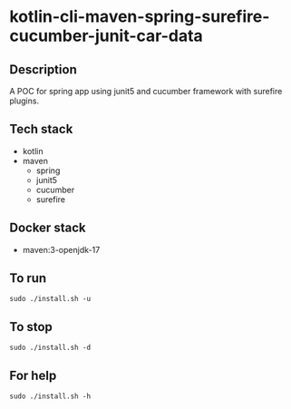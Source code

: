 # kotlin-cli-maven-spring-surefire-cucumber-junit-car-data

## Description
A POC for spring app using junit5
and cucumber framework with surefire
plugins.

## Tech stack
- kotlin
- maven
  - spring
  - junit5
  - cucumber
  - surefire

## Docker stack
- maven:3-openjdk-17

## To run
`sudo ./install.sh -u`

## To stop
`sudo ./install.sh -d`

## For help
`sudo ./install.sh -h`
